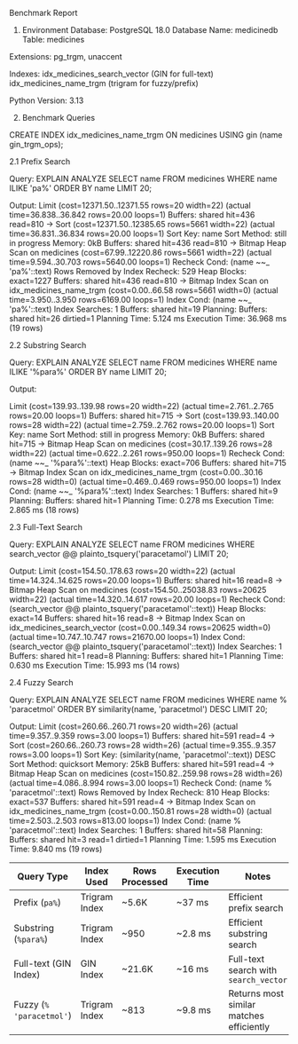 Benchmark Report

1. Environment
   Database: PostgreSQL 18.0
   Database Name: medicinedb
   Table: medicines

Extensions: pg_trgm, unaccent

Indexes:
idx_medicines_search_vector (GIN for full-text)
idx_medicines_name_trgm (trigram for fuzzy/prefix)

Python Version: 3.13

2. Benchmark Queries

CREATE INDEX idx_medicines_name_trgm ON medicines USING gin (name gin_trgm_ops);

2.1 Prefix Search

Query:
EXPLAIN ANALYZE
SELECT name
FROM medicines
WHERE name ILIKE 'pa%'
ORDER BY name
LIMIT 20;

Output:
Limit (cost=12371.50..12371.55 rows=20 width=22) (actual time=36.838..36.842 rows=20.00 loops=1)
Buffers: shared hit=436 read=810
-> Sort (cost=12371.50..12385.65 rows=5661 width=22) (actual time=36.831..36.834 rows=20.00 loops=1)
Sort Key: name
Sort Method: still in progress Memory: 0kB
Buffers: shared hit=436 read=810
-> Bitmap Heap Scan on medicines (cost=67.99..12220.86 rows=5661 width=22) (actual time=9.594..30.703 rows=5640.00 loops=1)
Recheck Cond: (name ~~_ 'pa%'::text)
Rows Removed by Index Recheck: 529
Heap Blocks: exact=1227
Buffers: shared hit=436 read=810
-> Bitmap Index Scan on idx_medicines_name_trgm (cost=0.00..66.58 rows=5661 width=0) (actual time=3.950..3.950 rows=6169.00 loops=1)
Index Cond: (name ~~_ 'pa%'::text)
Index Searches: 1
Buffers: shared hit=19
Planning:
Buffers: shared hit=26 dirtied=1
Planning Time: 5.124 ms
Execution Time: 36.968 ms
(19 rows)

2.2 Substring Search

Query:
EXPLAIN ANALYZE
SELECT name
FROM medicines
WHERE name ILIKE '%para%'
ORDER BY name
LIMIT 20;

Output:

Limit (cost=139.93..139.98 rows=20 width=22) (actual time=2.761..2.765 rows=20.00 loops=1)
Buffers: shared hit=715
-> Sort (cost=139.93..140.00 rows=28 width=22) (actual time=2.759..2.762 rows=20.00 loops=1)
Sort Key: name
Sort Method: still in progress Memory: 0kB
Buffers: shared hit=715
-> Bitmap Heap Scan on medicines (cost=30.17..139.26 rows=28 width=22) (actual time=0.622..2.261 rows=950.00 loops=1)
Recheck Cond: (name ~~_ '%para%'::text)
Heap Blocks: exact=706
Buffers: shared hit=715
-> Bitmap Index Scan on idx_medicines_name_trgm (cost=0.00..30.16 rows=28 width=0) (actual time=0.469..0.469 rows=950.00 loops=1)
Index Cond: (name ~~_ '%para%'::text)
Index Searches: 1
Buffers: shared hit=9
Planning:
Buffers: shared hit=1
Planning Time: 0.278 ms
Execution Time: 2.865 ms
(18 rows)

2.3 Full-Text Search

Query:
EXPLAIN ANALYZE
SELECT name
FROM medicines
WHERE search_vector @@ plainto_tsquery('paracetamol')
LIMIT 20;

Output:
Limit (cost=154.50..178.63 rows=20 width=22) (actual time=14.324..14.625 rows=20.00 loops=1)
Buffers: shared hit=16 read=8
-> Bitmap Heap Scan on medicines (cost=154.50..25038.83 rows=20625 width=22) (actual time=14.320..14.617 rows=20.00 loops=1)
Recheck Cond: (search_vector @@ plainto_tsquery('paracetamol'::text))
Heap Blocks: exact=14
Buffers: shared hit=16 read=8
-> Bitmap Index Scan on idx_medicines_search_vector (cost=0.00..149.34 rows=20625 width=0) (actual time=10.747..10.747 rows=21670.00 loops=1)
Index Cond: (search_vector @@ plainto_tsquery('paracetamol'::text))
Index Searches: 1
Buffers: shared hit=1 read=8
Planning:
Buffers: shared hit=1
Planning Time: 0.630 ms
Execution Time: 15.993 ms
(14 rows)

2.4 Fuzzy Search

Query:
EXPLAIN ANALYZE
SELECT name
FROM medicines
WHERE name % 'paracetmol'
ORDER BY similarity(name, 'paracetmol') DESC
LIMIT 20;

Output:
Limit (cost=260.66..260.71 rows=20 width=26) (actual time=9.357..9.359 rows=3.00 loops=1)
Buffers: shared hit=591 read=4
-> Sort (cost=260.66..260.73 rows=28 width=26) (actual time=9.355..9.357 rows=3.00 loops=1)
Sort Key: (similarity(name, 'paracetmol'::text)) DESC
Sort Method: quicksort Memory: 25kB
Buffers: shared hit=591 read=4
-> Bitmap Heap Scan on medicines (cost=150.82..259.98 rows=28 width=26) (actual time=4.086..8.994 rows=3.00 loops=1)
Recheck Cond: (name % 'paracetmol'::text)
Rows Removed by Index Recheck: 810
Heap Blocks: exact=537
Buffers: shared hit=591 read=4
-> Bitmap Index Scan on idx_medicines_name_trgm (cost=0.00..150.81 rows=28 width=0) (actual time=2.503..2.503 rows=813.00 loops=1)
Index Cond: (name % 'paracetmol'::text)
Index Searches: 1
Buffers: shared hit=58
Planning:
Buffers: shared hit=3 read=1 dirtied=1
Planning Time: 1.595 ms
Execution Time: 9.840 ms
(19 rows)

| Query Type               | Index Used    | Rows Processed | Execution Time | Notes                                    |
| ------------------------ | ------------- | -------------- | -------------- | ---------------------------------------- |
| Prefix (`pa%`)           | Trigram Index | ~5.6K          | ~37 ms         | Efficient prefix search                  |
| Substring (`%para%`)     | Trigram Index | ~950           | ~2.8 ms        | Efficient substring search               |
| Full-text (GIN Index)    | GIN Index     | ~21.6K         | ~16 ms         | Full-text search with `search_vector`    |
| Fuzzy (`% 'paracetmol'`) | Trigram Index | ~813           | ~9.8 ms        | Returns most similar matches efficiently |
